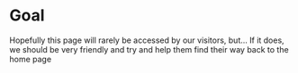 # Goal

Hopefully this page will rarely be accessed by our visitors, but... If it does, we should be very friendly and try and help them find their way back to the home page
